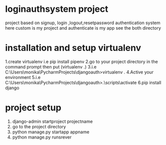# loginauthsystem project
project based on signup, login ,logout,resetpassword authentication system
here custom is my project and authenticate is my app see the both directory
# installation and setup virtualenv
1.create virtualenv i.e pip install pipenv
2.go to your project directory in the command prompt then put (virtualenv .)
3.i.e C:\Users\monika\PycharmProjects\djangoauth>virtualenv .
4.Active your environment
5.i.e C:\Users\monika\PycharmProjects\djangoauth>.\scripts\activate 
6.pip install django
# project setup
1. django-admin startproject projectname
2. go to the project directory
3. python manage.py startapp appname
4. python manage.py runsrever
